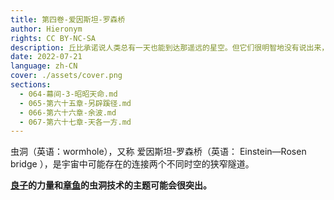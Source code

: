 ```yaml
---
title: 第四卷-爱因斯坦-罗森桥
author: Hieronym
rights: CC BY-NC-SA
description: 丘比承诺说人类总有一天也能到达那遥远的星空。但它们很明智地没有说出来，人类将会在那里遇到什么。
date: 2022-07-21
language: zh-CN
cover: ./assets/cover.png
sections:
  - 064-幕间-3-昭昭天命.md
  - 065-第六十五章-另辟蹊径.md
  - 066-第六十六章-余波.md
  - 067-第六十七章-天各一方.md
---
```


虫洞（英语：wormhole），又称 爱因斯坦-罗森桥（英语： Einstein—Rosen bridge ），是宇宙中可能存在的连接两个不同时空的狭窄隧道。

**[良子](https://tts.determinismsucks.net/wiki/Ryouko)的力量和[章鱼](https://tts.determinismsucks.net/wiki/Cephalopod)的虫洞技术的主题可能会很突出。**
